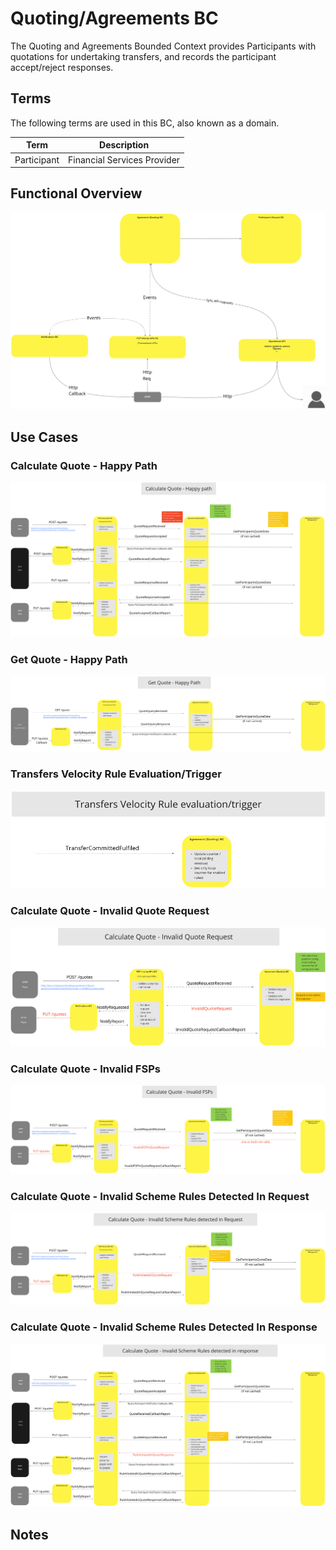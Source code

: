 # Quoting/Agreements BC

The Quoting and Agreements Bounded Context provides Participants with quotations for undertaking transfers, and records the participant accept/reject responses.

## Terms

The following terms are used in this BC, also known as a domain.

| Term | Description |
|---|---|
| Participant | Financial Services Provider |

## Functional Overview

![Use Case - Functional Overview](./assets/qtaFunctionalOverview_20210825.png)
>

## Use Cases

### Calculate Quote - Happy Path

![Use Case - Calculate Quote - Happy Path](./assets/qtaCalculateQuoteHappyPath_20210825.png)
>

### Get Quote - Happy Path

![Use Case - Example REPLACE ME](./assets/qtaGetQuoteHappyPath.png)
>

### Transfers Velocity Rule Evaluation/Trigger

![Use Case - Transfers Velocity Rule Evaluation/Trigger](./assets/qtaTransfersVelocityRuleEval-Trigger_20210825.png)
>

### Calculate Quote - Invalid Quote Request

![Use Case - Calculate Quote - Invalid Quote Request](./assets/qtaCalculateQuoteInvalidQuoteRequest_20210825.png)
>

### Calculate Quote - Invalid FSPs

![Use Case - Calculate Quote - Invalid FSPs](./assets/qtaCalculateQuoteInvalidFSPs_20210825.png)
>

### Calculate Quote - Invalid Scheme Rules Detected In Request

![Use Case - Calculate Quote - Invalid Scheme Rules detected in Request](./assets/qtaCalculateQuoteInvalidSchemeRulesRequest_20210825.png)
>

### Calculate Quote - Invalid Scheme Rules Detected In Response

![Use Case - Calculate Quote - Invalid Scheme Rules detected in response](./assets/qtaCalculateQuoteInvalidSchemeRulesResponse_20210825.png)
>

<!-- Footnotes themselves at the bottom. -->
## Notes

[^1]: Common Interfaces: [Mojaloop Common Interface List](../../commonInterfaces.md)
